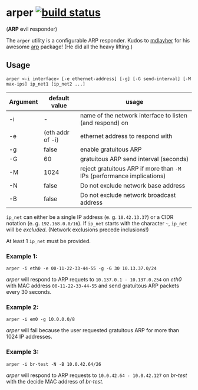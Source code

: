arper [![build status](https://travis-ci.org/kaifabian/arper.svg?branch=master)](https://travis-ci.org/kaifabian/arper)
=====

(**ARP** **e**vil **r**esponder)

The `arper` utility is a configurable ARP responder.
Kudos to [mdlayher](https://github.com/mdlayher) for his awesome [arp](https://github.com/mdlayher/arp) package!
(He did all the heavy lifting.)

Usage
-----

`arper <-i interface> [-e ethernet-address] [-g] [-G send-interval] [-M max-ips] ip_net1 [ip_net2 ...]`

| Argument | default value | usage |
| -------- | ------------- | ----- |
| -i | -   | name of the network interface to listen (and respond) on |
| -e | (eth addr of -i) | ethernet address to respond with |
| -g | false | enable gratuitous ARP |
| -G | 60 | gratuitous ARP send interval (seconds) |
| -M | 1024 | reject gratuitous ARP if more than `-M` IPs (performance implications) |
| -N | false | Do not exclude network base address |
| -B | false | Do not exclude network broadcast address |

`ip_net` can either be a single IP address (e. g. `10.42.13.37`) or a CIDR notation (e. g. `192.168.0.0/16`).
If `ip_net` starts with the character `~`, `ip_net` will be *excluded*.
(Network exclusions precede inclusions!)

At least 1 `ip_net` must be provided.

### Example 1:

`arper -i eth0 -e 00-11-22-33-44-55 -g -G 30 10.13.37.0/24`

*arper* will respond to ARP requets to `10.137.0.1 - 10.137.0.254` on *eth0* with MAC address `00-11-22-33-44-55` and send gratuitous ARP packets every 30 seconds.

### Example 2:

`arper -i em0 -g 10.0.0.0/8`

*arper* will fail because the user requested gratuitous ARP for more than 1024 IP addresses.

### Example 3:

`arper -i br-test -N -B 10.0.42.64/26`

*arper* will respond to ARP requests to `10.0.42.64 - 10.0.42.127` on *br-test* with the decide MAC address of *br-test*.
